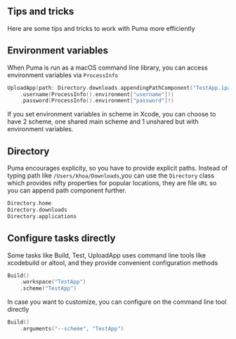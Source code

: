 ## Tips and tricks

Here are some tips and tricks to work with Puma more efficiently

## Environment variables

When Puma is run as a macOS command line library, you can access environment variables via `ProcessInfo`

```swift
UploadApp(path: Directory.downloads.appendingPathComponent("TestApp.ipa").path)
    .username(ProcessInfo().environment["username"]!)
    .password(ProcessInfo().environment["password"]!)
```

If you set environment variables in scheme in Xcode, you can choose to have 2 scheme, one shared main scheme and 1 unshared but with environment variables.

## Directory

Puma encourages explicity, so you have to provide explicit paths. Instead of typing path like `/Users/khoa/Downloads`,you can use the `Directory` class which provides nifty properties for popular locations, they are file `URL` so you can append path component further.

```swift
Directory.home
Directory.downloads
Directory.applications
```

## Configure tasks directly

Some tasks like Build, Test, UploadApp uses command line tools like xcodebuild or altool, and they provide convenient configuration methods

```swift
Build()
    .workspace("TestApp")
    .scheme("TestApp")
```

In case you want to customize, you can configure on the command line tool directly

```swift
Build()
    .arguments("--scheme", "TestApp")
```
